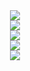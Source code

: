 <!--
**iqeq126/iqeq126** is a ✨ _special_ ✨ repository because its `README.md` (this file) appears on your GitHub profile.
Here are some ideas to get you started:

- 🔭 I’m currently working on ...
- 🌱 I’m currently learning ...
- 👯 I’m looking to collaborate on ...
- 🤔 I’m looking for help with ...
- 💬 Ask me about ...
- 📫 How to reach me: ...
- 😄 Pronouns: ...
- ⚡ Fun fact: ...
-->
<div align=center>
  <img src="https://github-readme-stats.vercel.app/api/top-langs/?username=iqeq126&layout=compact&exclude_repo=algorithmm,laundryfinder-backend&langs_count=20"><br>
<img src="https://mazandi.herokuapp.com/api?handle=iqeq126&theme=warm"><br>
  <img src="https://github-readme-stats.vercel.app/api?username=iqeq126&show_icons=true"><br>
  <img src="http://mazassumnida.wtf/api/generate_badge?boj=iqeq126"><br>
  <img src="https://hits.seeyoufarm.com/api/count/incr/badge.svg?url=https%3A%2F%2Fgithub.com%2Fiqeq126&count_bg=%2379C83D&title_bg=%23555555&icon=&icon_color=%23E7E7E7&title=hits&edge_flat=false"><br>
</div>
